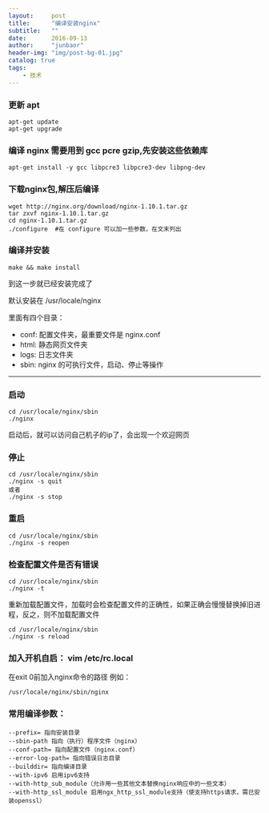 ```yaml
---
layout:     post
title:      "编译安装nginx"
subtitle:   ""
date:       2016-09-13
author:     "junbaor"
header-img: "img/post-bg-01.jpg"
catalog: true
tags:
    - 技术
---
```


### 更新 apt

```
apt-get update
apt-get upgrade
```

### 编译 nginx 需要用到 gcc pcre gzip,先安装这些依赖库

```
apt-get install -y gcc libpcre3 libpcre3-dev libpng-dev
```

### 下载nginx包,解压后编译

```
wget http://nginx.org/download/nginx-1.10.1.tar.gz
tar zxvf nginx-1.10.1.tar.gz
cd nginx-1.10.1.tar.gz
./configure  #在 configure 可以加一些参数，在文末列出
```

### 编译并安装

```
make && make install
```

到这一步就已经安装完成了

默认安装在 /usr/locale/nginx

里面有四个目录：

* conf: 配置文件夹，最重要文件是 nginx.conf
* html: 静态网页文件夹
* logs: 日志文件夹
* sbin: nginx 的可执行文件，启动、停止等操作

***

### 启动

```
cd /usr/locale/nginx/sbin
./nginx
```

启动后，就可以访问自己机子的ip了，会出现一个欢迎网页

### 停止

```
cd /usr/locale/nginx/sbin
./nginx -s quit
或者
./nginx -s stop
```

### 重启

```
cd /usr/locale/nginx/sbin
./nginx -s reopen
```

### 检查配置文件是否有错误

```
cd /usr/locale/nginx/sbin
./nginx -t
```

重新加载配置文件，加载时会检查配置文件的正确性，如果正确会慢慢替换掉旧进程，反之，则不加载配置文件

```
cd /usr/locale/nginx/sbin
./nginx -s reload
```

### 加入开机自启： vim /etc/rc.local
在exit 0前加入nginx命令的路径
例如：

```
/usr/locale/nginx/sbin/nginx
```

### 常用编译参数：

```
--prefix= 指向安装目录
--sbin-path 指向（执行）程序文件（nginx）
--conf-path= 指向配置文件（nginx.conf）
--error-log-path= 指向错误日志目录
--builddir= 指向编译目录
--with-ipv6 启用ipv6支持
--with-http_sub_module（允许用一些其他文本替换nginx响应中的一些文本）
--with-http_ssl_module 启用ngx_http_ssl_module支持（使支持https请求，需已安装openssl）
```

